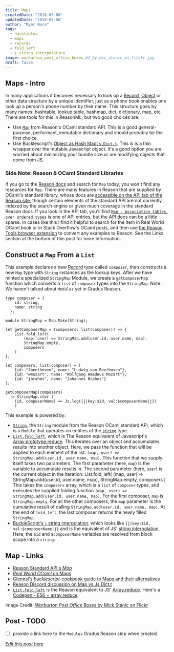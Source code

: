 ```yaml
---
title: Maps
createdDate: "2018-03-06"
updatedDate: "2018-03-06"
author: "Myer Nore"
tags:
  - hashtables
  - maps
  - records
  - fold_left
  - j_string_interpolation
image: warburton_post_office_boxes_#1_by_mic_stanic_on_flickr.jpg
draft: false
---
```


## Maps - Intro

In many applications it becomes necessary to look up a 
[Record](/steps/tags/records/), [Object](/steps/tags/objects/) or
other data structure by a unique identifier, just as a phone book
enables one look up a person's phone number by their name. This structure
goes by many names: hashtable, lookup table, hashmap, dict, dictionary, map, etc.
There are tools for this in ReasonML, but two good choices are: 

-   Use [`Map`](https://reasonml.github.io/api/Map.html) from Reason's OCaml standard API. 
    This is a good general-purpose, performant, immutable dictionary and should probably be 
    the first choice. 
-   Use Bucklescript's [Object as Hash Map`Js.Dict.t`](https://bucklescript.github.io/docs/en/object.html#object-as-record).
    This is is a thin wrapper over the mutable Javascript object.
    It's a good option you are worried about minimizing your bundle size or
    are modifying objects that come from JS. 

### Side Note: Reason & OCaml Standard Libraries

If you go to the [Reason docs](https://reasonml.github.io/docs/en/overview.html) and search
for `Map` today, you won't find any resources for `Map`. There are many
features in Reason that are supplied by OCaml's standard
library, whose docs are [accessible on the API tab of the Reason site](https://reasonml.github.io/api/index.html),
though certain elements of the standard API are not currently indexed 
by the search engine or given much coverage in the standard Reason docs. 
If you look in the API tab, you'll find [`Map - Association tables over ordered types`](https://reasonml.github.io/api/Map.html) is one of API entries, 
but the API docs can be a little sparse. In cases like this I find it helpful
to search for the item in Real World OCaml book or in Stack Overflow's OCaml posts, 
and then use [the Reason Tools browser extension](https://chrome.google.com/webstore/detail/reason-tools/kmdelnjbembbiodplmhgfjpecibfhadd) 
to convert any examples to Reason. See the Links section at the bottom of this post
for more information.

## Construct a `Map` From a `List`

This example declares a new [Record](/steps/tags/records/) type
called `composer`, then constructs a new `Map` type with `String` instances 
as the lookup keys. After we have minted a specialized `StringMap` Module,
we create a `getComposerMap` function which converts a `list` of `composer` types 
into the `StringMap`. Note: We haven't talked about `Modules` yet in Gradus Reason.

```reason
type composer = {
    id: string,
    name: string
  };
  
module StringMap = Map.Make(String);

let getComposerMap = (composers: list(composer)) => {
    List.fold_left(
        (map, user) => StringMap.add(user.id, user.name, map),
        StringMap.empty,
        composers
    )
};

let composers: list(composer) = [
    {id: "lbeethoven", name: "Ludwig van Beethoven"},
    {id: "wmozart", name: "Wolfgang Amadeus Mozart"},
    {id: "jbrahms", name: "Johannes Brahms"}
];

getComposerMap(composers) 
  |> StringMap.iter (
    (id, composerName) => Js.log({j|key:$id, val:$composerName|j})
    )
```

This example is powered by: 

-   [`String`](https://reasonml.github.io/api/String.html),
    the `String` module from the Reason OCaml standard API, which is 
    a `Module` that operates on entities of the [`string`](https://realworldocaml.org/v1/en/html/imperative-programming-1.html#strings) 
    type. 
-   [`List.fold_left`](https://reasonml.github.io/api/List.html#VALfold_left), which is 
    The Reason equivalent of Javascript's [Array.prototype.reduce](https://developer.mozilla.org/en-US/docs/Web/JavaScript/Reference/Global_Objects/Array/Reduce). 
    This iterates over an object and accumulates results into another object.
    Here, we pass the function that will be applied to each element of the list: 
    `(map, user) => StringMap.add(user.id, user.name, map)`. This function that we supply 
    itself takes two parameters. The first parameter (here, `map`) is the variable 
    to accumulate results in. The second parameter (here, `user`) is the current object
    in the iteration:
        List.fold_left(
              (map, user) => StringMap.add(user.id, user.name, map),
              StringMap.empty,
              composers
          )
    This takes the `composers` array, which is a `list` of `composer` types,
    and executes the supplied folding function `(map, user) => StringMap.add(user.id, user.name, map)`.
    For the first composer, `map` is `StringMap.empty`. For all the other
    composers, the `map` parameter is the cumulative result of calling 
    `StringMap.add(user.id, user.name, map)`. At the end of `fold_left`, the last
    composer returns the newly filled `StringMap`.
-   [BuckleScript's `j` string interpolation](https://bucklescript.github.io/docs/en/common-data-types.html#interpolation), which 
    looks like `{j|key:$id, val:$composerName|j}` and is the equivalent of JS' [string interpolation](https://developer.mozilla.org/en-US/docs/Web/JavaScript/Reference/Template_literals). Here, the
    `$id` and `$composerName` variables are resolved from block scope into a `string`.

## Map - Links

-   [Reason Standard API's _Map_](https://reasonml.github.io/api/Map.html)
-   [_Real World OCaml_ on Maps](https://realworldocaml.org/v1/en/html/maps-and-hash-tables.html)
-   [Glennsl's _bucklescript-cookbook_ guide to Maps and their alternatives](https://github.com/glennsl/bucklescript-cookbook#create-a-map-data-structure-add-or-replace-an-entry-and-print-each-keyvalue-pair)
-   [Reason Discord discussion on Map vs Js.Dict.t](https://discordapp.com/channels/235176658175262720/235176658175262720?jump=419986814288265216)
-   [`List.fold_left`](https://reasonml.github.io/api/List.html#VALfold_left) is 
    the Reason equivalent to JS' [Array.reduce](https://developer.mozilla.org/en-US/docs/Web/JavaScript/Reference/Global_Objects/Array/Reduce). 
    Here's a [Codepen - ES6 + array.reduce](https://codepen.io/codekiln/pen/NXdmvB)

Image Credit: [_Warburton Post Office Boxes_ by Mick Stanic on Flickr](https://www.flickr.com/photos/splatt/316215760/)

## Post - TODO

-   [ ] provide a link here to the `Modules` Gradus Reason step when created.

_[Edit this post here](https://github.com/codekiln/gradus-reason/tree/master/data/steps/2018-03-06--maps/index.md)_
